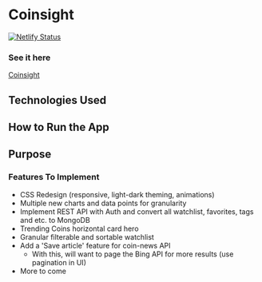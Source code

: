# Coinsight

[![Netlify Status](https://api.netlify.com/api/v1/badges/0bef2c68-54a0-48bf-973e-d9937082254f/deploy-status)](https://app.netlify.com/sites/coinsight/deploys)

### See it here
[Coinsight](https://coinsight.netlify.app)

## Technologies Used

## How to Run the App

## Purpose

### Features To Implement

- CSS Redesign (responsive, light-dark theming, animations)
- Multiple new charts and data points for granularity
- Implement REST API with Auth and convert all watchlist, favorites, tags and etc. to MongoDB
- Trending Coins horizontal card hero
- Granular filterable and sortable watchlist
- Add a 'Save article' feature for coin-news API
  - With this, will want to page the Bing API for more results (use pagination in UI)
- More to come
